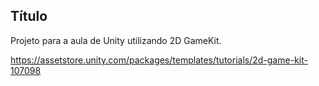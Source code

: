 ## Título

Projeto para a aula de Unity utilizando 2D GameKit.

https://assetstore.unity.com/packages/templates/tutorials/2d-game-kit-107098
